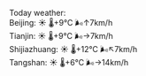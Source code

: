 Today weather:  
Beijing: ☀️ 🌡️+9°C 🌬️↑7km/h  
Tianjin: ☀️ 🌡️+9°C 🌬️→7km/h  
Shijiazhuang: ☀️ 🌡️+12°C 🌬️↖7km/h  
Tangshan: ☀️ 🌡️+6°C 🌬️→14km/h  
